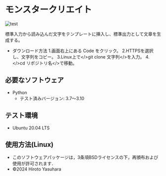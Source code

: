 # モンスタークリエイト
![test](https://github.com/kurese-ru/robosys-repo01/actions/workflows/test.yml/badge.svg)

標準入力から読み込んだ文字をテンプレートに挿入し、標準出力として文章を生成する。
- ダウンロード方法
1.画面右上にある Code をクリック。
2.HTTPSを選択し、文字列をコピー。
3.Linux上で</>git clone 文字列</>を入力。
4.</>cd リポジトリ名</>で移動。
## 必要なソフトウェア
- Python
  - テスト済みバージョン: 3.7〜3.10
## テスト環境
- Ubuntu 20.04 LTS
## 使用方法(Linux)


- このソフトウェアパッケージは，3条項BSDライセンスの下，再頒布および使用が許可されます．
- ©2024 Hiroto Yasuhara

